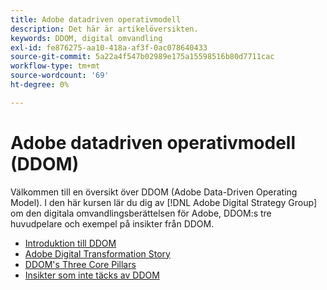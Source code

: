 ```yaml
---
title: Adobe datadriven operativmodell
description: Det här är artikelöversikten.
keywords: DDOM, digital omvandling
exl-id: fe876275-aa10-418a-af3f-0ac078640433
source-git-commit: 5a22a4f547b02989e175a15598516b80d7711cac
workflow-type: tm+mt
source-wordcount: '69'
ht-degree: 0%

---
```


# Adobe datadriven operativmodell (DDOM)

Välkommen till en översikt över DDOM (Adobe Data-Driven Operating Model). I den här kursen lär du dig av [!DNL Adobe Digital Strategy Group] om den digitala omvandlingsberättelsen för Adobe, DDOM:s tre huvudpelare och exempel på insikter från DDOM.

* [Introduktion till DDOM](ddom-introduction.md)
* [Adobe Digital Transformation Story](transformation-story.md)
* [DDOM&#39;s Three Core Pillars](ddom-components.md)
* [Insikter som inte täcks av DDOM](ddom-insights.md)

<!--
This is the landing page of the user guide. It should be the first list item in the TOC.md file.

See other user landing pages to get ideas.
-->
